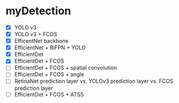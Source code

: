 # myDetection


- [x] YOLO v3
- [x] YOLO v3 + FCOS
- [x] EfficentNet backbone
- [x] EfficientNet + BiFPN + YOLO
- [x] EfficientDet
- [x] EfficientDet + FCOS
- [ ] EfficientDet + FCOS + spatial convolution
- [ ] EfficientDet + FCOS + angle
- [ ] RetinaNet prediction layer vs. YOLOv3 prediction layer vs. FCOS prediction layer
- [ ] EfficientDet + FCOS + ATSS
